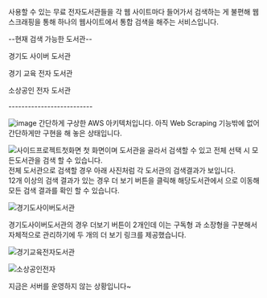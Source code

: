 사용할 수 있는 무료 전자도서관들을 각 웹 사이트마다 들어가서 검색하는 게 
불편해 웹 스크래핑을 통해 하나의 웹사이트에서 통합 검색을 해주는 서비스입니다.


--현재 검색 가능한 도서관--
<p>경기도 사이버 도서관</p>
<p>경기 교육 전자 도서관</p>
<p>소상공인 전자 도서관</p>
--------------------------






![image](https://github.com/user-attachments/assets/abd5516d-ffe1-4e49-8772-c92ad9996dd8)
간단하게 구상한 AWS 아키텍처입니다.
아직 Web Scraping 기능밖에 없어 간단하게만 구현을 해 놓은 상태입니다.
<br/>


![사이드프로젝트첫화면](https://github.com/user-attachments/assets/105ee0bd-d8fe-4ba4-9d54-90e88291b4f4)
첫 화면이며 도서관을 골라서 검색할 수 있고 전체 선택 시 모든도서관을 검색 할 수 있습니다. <br>
전체 도서관으로 검색할 경우 아래 사진처럼 각 도서관의 검색결과가 보입니다. <br>
12개 이상의 검색 결과가 있는 경우 더 보기 버튼을 클릭해 해당도서관에서 으로 이동해 모든 검색 결과를 확인 할 수 있습니다.



![경기도사이버도서관](https://github.com/user-attachments/assets/72c145ee-287d-40d0-9206-8f2ba2523e1d)

경기도사이버도서관의 경우 더보기 버튼이 2개인데 이는 구독형 과 소장형을 구분해서 자체적으로 관리하기에 두 개의 더 보기 링크를 제공했습니다.

![경기교육전자도서관](https://github.com/user-attachments/assets/ee7cc1ae-4d23-4244-832e-6c420f491e09)

![소상공인전자](https://github.com/user-attachments/assets/4108597f-d480-4ccc-b629-46ad97d06113)


지금은 서버를 운영하지 않는 상황입니다~
